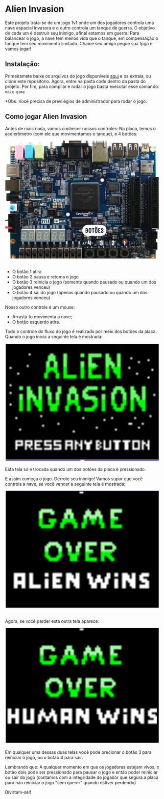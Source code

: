 # Alien Invasion
Este projeto trata-se de um jogo 1v1 onde um dos jogadores controla uma nave espacial invasora e o outro controla um tanque de guerra. O objetivo de cada um é destruir seu inimigo, afinal estamos em guerra! Para balancear o jogo, a nave tem menos vida que o tanque, em compensação o tanque tem seu movimento limitado. Chame seu amigo pegue sua fpga e vamos jogar!

## Instalação:
Primeiramete baixe os arquivos do jogo disponíveis [aqui](https://github.com/vini464/AlienInvasion/releases/tag/v1.0.1) e os extraia, ou clone este repositório.
Agora, entre na pasta code dentro da pasta do projeto. 
Por fim, para compilar e rodar o jogo basta executar esse comando: ```make game```

*Obs: Você precisa de previlégios de administrador para rodar o jogo.

## Como jogar Alien Invasion
Antes de mais nada, vamos conhecer nossos controles:
Na placa, temos o acelerômetro (com ele que movimentamos o tanque), e 4 botões:
<br>
<div align=center>
<img src="https://github.com/vini464/AlienInvasion/blob/main/media/leds-sdBoard.png" alt="Botões da placa" width="600">
</div>
<br>

- O botão 1 atira
- O botão 2 pausa e retoma o jogo
- O botão 3 reinicia o jogo (somente quando pausado ou quando um dos jogadores venceu)
- O botão 4 sai do jogo (apenas quando pausado ou quando um dos jogadores venceu)

Nosso outro controle é um mouse:

- Arrastá-lo movimenta a nave;
- O botão esquerdo atira.

Todo o controle do fluxo do jogo é realizado por meio dos botões da placa.
Quando o jogo inicia a seguinte tela é mostrada:
<br>
<div align=center>
  <img src="https://github.com/vini464/AlienInvasion/blob/main/media/initial-screen.png" alt="tela inicial" width="500">
</div>
<br>
Esta tela só é trocada quando um dos botões da placa é pressionado.

E assim começa o jogo. Derrote seu inimigo! Vamos supor que você controla a nave, se você vencer a seguinte tela é mostrada:
<br>
<div align=center>
  <img src="https://github.com/vini464/AlienInvasion/blob/main/media/aliens-wins.png" alt="Tela de Alien vencedor" width="500">
</div>
<br>

Agora, se você perder esta outra tela aparece:
<br>
<div align=center>
  <img src="https://github.com/vini464/AlienInvasion/blob/main/media/humans-wins.png" alt="Tela de Humano vencedor" width="500">
</div>
<br>
Em qualquer uma dessas duas telas você pode precionar o botão 3 para reiniciar o jogo, ou o botão 4 para sair.

Lembrando que: A qualquer momento em que os jogadores estejam vivos, o botão dois pode ser pressionado para pausar o jogo e então poder reiniciar ou sair do jogo (contamos com a integridade do jogador que segura a placa para não reiniciar o jogo "sem querer" quando estiver perdendo).

Divirtam-se!!
